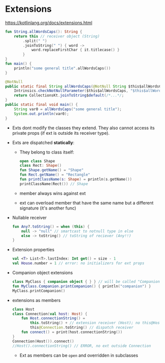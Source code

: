 # Extensions

https://kotlinlang.org/docs/extensions.html

```kotlin
fun String.allWordsCaps(): String {
    return this // receiver object (String)
        .split(" ")
        .joinToString(" ") { word ->
            word.replaceFirstChar { it.titlecase() }
        }
}
fun main() {
    println("some general title".allWordsCaps())
}
```

```java
@NotNull
public static final String allWordsCaps(@NotNull String $this$allWordsCap) {
    Intrinsics.checkNotNullParameter($this$allWordsCaps, "$this$allWordsCaps");
    return CollectionsKt.joinToString$default(/*...*/;
}
public static final void main() {
    String var0 = allWordsCaps("some general title");
    System.out.println(var0);
}
```

- Exts dont modify the classes they extend. They also cannot access its private props (if ext is outside its receiver type).

- Exts are dispatched **statically**:
  
  - They belong to class itself:
    
    ```kotlin
    open class Shape
    class Rect: Shape()
    fun Shape.getName() = "Shape"
    fun Rect.getName() = "Rectangle"
    fun printClassName(s: Shape) = println(s.getName())
    printClassName(Rect()) // Shape
    ```
  
  - member always wins against ext
  
  - ext can overload member that have the same name but a different signature (it's another func)

- Nullable receiver﻿
  
  ```kotlin
  fun Any?.toString() = when (this) {
      null -> "null" // smartcast to notnull type in else
      else -> toString() // toString of reciever (Any!!)
  }
  ```

- Extension properties﻿
  
  ```kotlin
  val <T> List<T>.lastIndex: Int get() = size - 1
  val House.number = 1 // error: no initializers for ext props
  ```

- Companion object extensions﻿
  
  ```kotlin
  class MyClass { companion object { } } // will be called "Companion"
  fun MyClass.Companion.printCompanion() { println("companion") }
  MyClass.printCompanion()
  ```

- extensions as members
  
  ```kotlin
  class Host
  class Connection(val host: Host) {
      fun Host.connectionString() =
          this.toString() + // extension receiver (Host); no this@Host
          this@Connection.toString() // dispatch receiver
      fun connect() = print(host.connectionString())
  }
  Connection(Host()).connect()
  //Host().connectionString() // ERROR, no ext outside Connection
  ```
  
  - Ext as members can be `open` and overridden in subclasses



